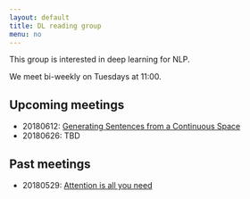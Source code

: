 ```yaml
---
layout: default
title: DL reading group
menu: no
---
```


This group is interested in deep learning for NLP.

We meet bi-weekly on Tuesdays at 11:00.

## Upcoming meetings

- 20180612: [Generating Sentences from a Continuous Space](https://arxiv.org/abs/1511.06349)
- 20180626: TBD

## Past meetings

- 20180529: [Attention is all you need](https://papers.nips.cc/paper/7181-attention-is-all-you-need.pdf) 


